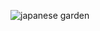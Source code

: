 ![japanese garden](https://user-images.githubusercontent.com/83517322/129117401-b07d0ab3-0d65-4588-abd8-9b98a16a0cb1.jpg)
